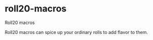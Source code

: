 # roll20-macros
Roll20 macros

Roll20 macros can spice up your ordinary rolls to add flavor to them.
